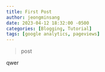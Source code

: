 ```yaml
---
title: First Post
author: jeongminsang
date: 2023-04-12 18:32:00 -0500
categories: [Blogging, Tutorial]
tags: [google analytics, pageviews]
---
```


> post

qwer
